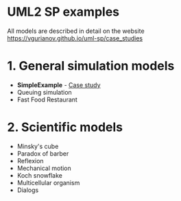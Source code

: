 # UML2 SP examples
All models are described in detail on the website https://vgurianov.github.io/uml-sp/case_studies
# 1. General simulation models
- **SimpleExample** - [Case study](https://vgurianov.github.io/uml-sp/annotations)
- Queuing simulation
- Fast Food Restaurant

# 2. Scientific models
- Minsky's cube
- Paradox of barber
- Reflexion
- Mechanical motion
- Koch snowflake
- Multicellular organism
- Dialogs 
